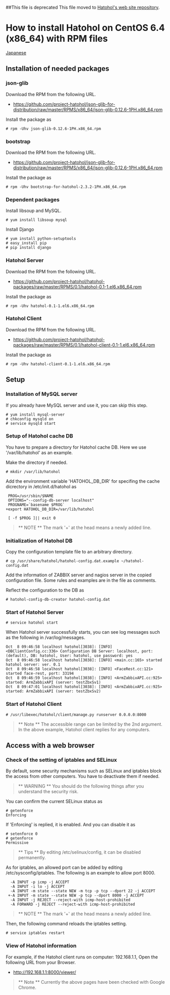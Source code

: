 ##This file is deprecated
This file moved to [Hatohol's web site repository](https://github.com/project-hatohol/website/tree/master/contents/docs).

How to install Hatohol on CentOS 6.4 (x86_64) with RPM files
============================================================

[Japanese](hatohol0.1-centos6.4-ja.md)

Installation of needed packages
-------------------------------
### json-glib
Download the RPM from the following URL.

- https://github.com/project-hatohol/json-glib-for-distribution/raw/master/RPMS/x86_64/json-glib-0.12.6-1PH.x86_64.rpm

Install the package as

    # rpm -Uhv json-glib-0.12.6-1PH.x86_64.rpm

### bootstrap
Download the RPM from the following URL.

- https://github.com/project-hatohol/json-glib-for-distribution/raw/master/RPMS/x86_64/json-glib-0.12.6-1PH.x86_64.rpm

Install the package as

    # rpm -Uhv bootstrap-for-hatohol-2.3.2-1PH.x86_64.rpm

### Dependent packages 
Install libsoup and MySQL.

    # yum install libsoup mysql

Install Django

    # yum install python-setuptools
    # easy_install pip
    # pip install django

### Hatohol Server
Download the RPM from the following URL.

- https://github.com/project-hatohol/hatohol-packages/raw/master/RPMS/0.1/hatohol-0.1-1.el6.x86_64.rpm

Install the package as

    # rpm -Uhv hatohol-0.1-1.el6.x86_64.rpm

### Hatohol Client
Download the RPM from the following URL.

- https://github.com/project-hatohol/hatohol-packages/raw/master/RPMS/0.1/hatohol-client-0.1-1.el6.x86_64.rpm

Install the package as

    # rpm -Uhv hatohol-client-0.1-1.el6.x86_64.rpm

Setup
-----
### Installation of MySQL server
If you already have MySQL server and use it, you can skip this step.

    # yum install mysql-server
    # chkconfig mysqld on
    # service mysqld start

### Setup of Hatohol cache DB

You have to prepare a directory for Hatohol cache DB. Here we use '/var/lib/hatohol' as an example.

Make the directory if needed.

    # mkdir /var/lib/hatohol

Add the environment variable 'HATOHOL_DB_DIR' for specifing the cache dicrectory in /etc/init.d/hatohol as

     PROG=/usr/sbin/$NAME
     OPTIONS="--config-db-server localhost"
     PROGNAME=`basename $PROG`
    +export HATOHOL_DB_DIR=/var/lib/hatohol
 
     [ -f $PROG ]|| exit 0

> ** NOTE ** The mark '+' at the head means a newly added line.

### Initialization of Hatohol DB

Copy the configuration template file to an arbitrary directory.

    # cp /usr/share/hatohol/hatohol-config.dat.example ~/hatohol-config.dat

Add the information of ZABBIX server and nagios server in the copied configuration file.
Some rules and examples are in the file as comments.

Reflect the configuration to the DB as

    # hatohol-config-db-creator hatohol-config.dat

### Start of Hatohol Server

    # service hatohol start

When Hatohol server successfully starts, you can see log messages such as the following in /var/log/messages.

    Oct  8 09:46:58 localhost hatohol[3038]: [INFO] <DBClientConfig.cc:336> Configuration DB Server: localhost, port: (default), DB: hatohol, User: hatohol, use password: yes
    Oct  8 09:46:58 localhost hatohol[3038]: [INFO] <main.cc:165> started hatohol server: ver. 0.1
    Oct  8 09:46:58 localhost hatohol[3038]: [INFO] <FaceRest.cc:121> started face-rest, port: 33194
    Oct  8 09:46:59 localhost hatohol[3038]: [INFO] <ArmZabbixAPI.cc:925> started: ArmZabbixAPI (server: testZbxSv1)
    Oct  8 09:47:01 localhost hatohol[3038]: [INFO] <ArmZabbixAPI.cc:925> started: ArmZabbixAPI (server: testZbxSv2)

### Start of Hatohol Client

    # /usr/libexec/hatohol/client/manage.py runserver 0.0.0.0:8000

> ** Note **
> The accessible range can be limited by the 2nd argument. In the above example, Hatohol client replies for any computers.

Access with a web browser
-------------------------
### Check of the setting of iptables and SELinux
By default, some security mechanisms such as SELinux and iptables block the access from other computers.
You have to deactivate them if needed.
> ** WARNING **
> You should do the following things after you understand the security risk.

You can confirm the current SELinux status as

    # getenforce
    Enforcing

If 'Enforcing' is replied, it is enabled. And you can disable it as

    # setenforce 0
    # getenforce
    Permissive

> ** Tips **
> By editing /etc/selinux/config, it can be disabled permanently.

As for iptables, an allowed port can be added by editing /etc/sysconfig/iptables.
The following is an example to allow port 8000.

      -A INPUT -p icmp -j ACCEPT
      -A INPUT -i lo -j ACCEPT
      -A INPUT -m state --state NEW -m tcp -p tcp --dport 22 -j ACCEPT
     +-A INPUT -m state --state NEW -p tcp --dport 8000 -j ACCEPT
      -A INPUT -j REJECT --reject-with icmp-host-prohibited
      -A FORWARD -j REJECT --reject-with icmp-host-prohibited

> ** NOTE ** The mark '+' at the head means a newly added line.

Then, the following command reloads the iptables setting.

    # service iptables restart

### View of Hatohol information
For example, if the Hatohol client runs on computer: 192.168.1.1,
Open the following URL from your Browser.

- http://192.168.1.1:8000/viewer/

> ** Note **
> Currently the above pages have been checked with Google Chrome.
